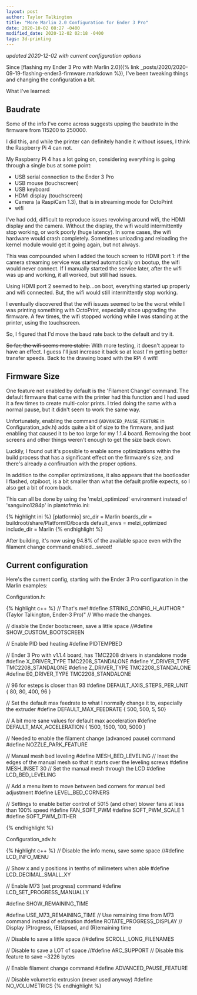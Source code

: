 ```yaml
---
layout: post
author: Taylor Talkington
title: "More Marlin 2.0 Configuration for Ender 3 Pro"
date: 2020-10-02 08:27 -0400
modified_date: 2020-12-02 02:18 -0400
tags: 3d-printing
---
```

*updated 2020-12-02 with current configuration options*

Since [flashing my Ender 3 Pro with Marlin 2.0]({% link _posts/2020/2020-09-19-flashing-ender3-firmware.markdown %}), I've been tweaking things and changing the configuration a bit.

What I've learned:

## Baudrate
Some of the info I've come across suggests upping the baudrate in the firmware from 115200 to 250000. 

I did this, and while the printer can definitely handle it without issues, I think the Raspberry Pi 4 can not. 

My Raspberry Pi 4 has a lot going on, considering everything is going through a single bus at some point:
 - USB serial connection to the Ender 3 Pro
 - USB mouse (touchscreen)
 - USB keyboard
 - HDMI display (touchscreen)
 - Camera (a RaspiCam 1.3), that is in streaming mode for OctoPrint
 - wifi
 
I've had odd, difficult to reproduce issues revolving around wifi, the HDMI display and the camera. Without the display, the wifi would intermittently stop working, or work poorly (huge latency). In some cases, the wifi hardware would crash completely. Sometimes unloading and reloading the kernel module would get it going again, but not always.

This was compounded when I added the touch screen to HDMI port 1: if the camera streaming service was started automatically on bootup, the wifi would never connect. If I manually started the service later, after the wifi was up and working, it all worked, but still had issues.

Using HDMI port 2 seemed to help...on boot, everything started up properly and wifi connected. But, the wifi would still intermittently stop working.

I eventually discovered that the wifi issues seemed to be the worst while I was printing something with OctoPrint, especially since upgrading the firmware. A few times, the wifi stopped working while I was standing at the printer, using the touchscreen.

So, I figured that I'd move the baud rate back to the default and try it.

~~So far, the wifi seems more stable.~~ With more testing, it doesn't appear to have an effect. I guess I'll just increase it back so at least I'm getting better transfer speeds. Back to the drawing board with the RPi 4 wifi!

## Firmware Size
One feature not enabled by default is the 'Filament Change' command. The default firmware that came with the printer had this function and I had used it a few times to create multi-color prints.
I tried doing the same with a normal pause, but it didn't seem to work the same way.

Unfortunately, enabling the command (`ADVANCED_PAUSE_FEATURE` in Configuration_adv.h) adds quite a bit of size to the firmware, and just enabling that caused it to be too large for my 1.1.4 board. Removing the boot screens and other things weren't enough to get the size back down.

Luckily, I found out it's possible to enable some optimizations within the build process that has a significant effect on the firmware's size, and there's already a confiruation with the proper options.

In addition to the compiler optimizations, it also appears that the bootloader I flashed, otpiboot, is a bit smaller than what the default profile expects, so I also get a bit of room back.

This can all be done by using the 'melzi_optimized' environment instead of 'sanguino1284p' in plantofrmio.ini:

{% highlight ini %}
[platformio]
src_dir      = Marlin
boards_dir   = buildroot/share/PlatformIO/boards
default_envs = melzi_optimized
include_dir  = Marlin
{% endhighlight %}


After building, it's now using 94.8% of the available space even with the filament change command enabled...sweet!

## Current configuration
Here's the current config, starting with the Ender 3 Pro configuration in the Marlin examples:

Configuration.h:

{% highlight c++ %}
// That's me!
#define STRING_CONFIG_H_AUTHOR "(Taylor Talkington, Ender-3 Pro)" // Who made the changes.

// disable the Ender bootscreen, save a little space
//#define SHOW_CUSTOM_BOOTSCREEN

// Enable PID bed heating
#define PIDTEMPBED

// Ender 3 Pro with v1.1.4 board, has TMC2208 drivers in standalone mode
#define X_DRIVER_TYPE  TMC2208_STANDALONE
#define Y_DRIVER_TYPE  TMC2208_STANDALONE
#define Z_DRIVER_TYPE  TMC2208_STANDALONE
#define E0_DRIVER_TYPE TMC2208_STANDALONE

// 96 for esteps is closer than 93
#define DEFAULT_AXIS_STEPS_PER_UNIT   { 80, 80, 400, 96 }

// Set the default max feedrate to what I normally change it to, especially the extruder
#define DEFAULT_MAX_FEEDRATE { 500, 500, 5, 50}

// A bit more sane values for default max acceleration
#define DEFAULT_MAX_ACCELERATION { 1500, 1500, 100, 5000 }

// Needed to enable the filament change (advanced pause) command
#define NOZZLE_PARK_FEATURE

// Manual mesh bed leveling
#define MESH_BED_LEVELING
// Inset the edges of the manual mesh so that it starts over the leveling screws
#define MESH_INSET 30
// Set the manual mesh through the LCD
#define LCD_BED_LEVELING

// Add a menu item to move between bed corners for manual bed adjustment
#define LEVEL_BED_CORNERS

// Settings to enable better control of 5015 (and other) blower fans at less than 100% speed
#define FAN_SOFT_PWM
#define SOFT_PWM_SCALE 1
#define SOFT_PWM_DITHER

{% endhighlight %}

Configuration_adv.h:

{% highlight c++ %}
// Disable the info menu, save some space
//#define LCD_INFO_MENU

// Show x and y positions in tenths of milimeters when able
#define LCD_DECIMAL_SMALL_XY

// Enable M73 (set progress) command
#define LCD_SET_PROGRESS_MANUALLY

#define SHOW_REMAINING_TIME

#define USE_M73_REMAINING_TIME     // Use remaining time from M73 command instead of estimation
#define ROTATE_PROGRESS_DISPLAY    // Display (P)rogress, (E)lapsed, and (R)emaining time

// Disable to save a little space
//#define SCROLL_LONG_FILENAMES

// Disable to save a LOT of space
//#define ARC_SUPPORT                 // Disable this feature to save ~3226 bytes

// Enable filament change command
#define ADVANCED_PAUSE_FEATURE

// Disable volumetric extrusion (never used anyway)
#define NO_VOLUMETRICS
{% endhighlight %}
